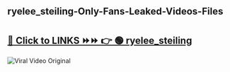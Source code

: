
 ## ryelee_steiling-Only-Fans-Leaked-Videos-Files

# <h2><a href="https://mediaupload.pro?ryelee_steiling">🔗 Click to LINKS ⏩⏩ 👉 🟢 ryelee_steiling </a></h2>

<a href="https://mediaupload.pro?ryelee_steiling" rel="nofollow" data-target="animated-image.originalLink"><img src="https://i.ibb.co.com/xMMVF88/686577567.gif" alt="Viral Video Original" style="max-width: 100%; display: inline-block;" data-target="animated-image.originalImage"></a>